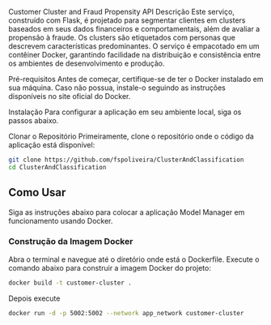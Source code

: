 Customer Cluster and Fraud Propensity API
Descrição
Este serviço, construído com Flask, é projetado para segmentar clientes em clusters baseados em seus dados financeiros e comportamentais, além de avaliar a propensão à fraude. Os clusters são etiquetados com personas que descrevem características predominantes. O serviço é empacotado em um contêiner Docker, garantindo facilidade na distribuição e consistência entre os ambientes de desenvolvimento e produção.

Pré-requisitos
Antes de começar, certifique-se de ter o Docker instalado em sua máquina. Caso não possua, instale-o seguindo as instruções disponíveis no site oficial do Docker.

Instalação
Para configurar a aplicação em seu ambiente local, siga os passos abaixo.

Clonar o Repositório
Primeiramente, clone o repositório onde o código da aplicação está disponível:

```bash
git clone https://github.com/fspoliveira/ClusterAndClassification
cd ClusterAndClassification
```

## Como Usar

Siga as instruções abaixo para colocar a aplicação Model Manager em funcionamento usando Docker.

### Construção da Imagem Docker

Abra o terminal e navegue até o diretório onde está o Dockerfile. Execute o comando abaixo para construir a imagem Docker do projeto:

```bash
docker build -t customer-cluster .
```

Depois execute

```bash
docker run -d -p 5002:5002 --network app_network customer-cluster
```